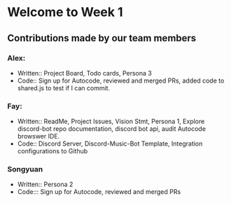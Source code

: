 # Welcome to Week 1
## Contributions made by our team members
### Alex:
- Written:: Project Board, Todo cards, Persona 3
- Code:: Sign up for Autocode, reviewed and merged PRs, added code to shared.js to test if I can commit.
### Fay:
- Written:: ReadMe, Project Issues, Vision Stmt, Persona 1, Explore discord-bot repo documentation, discord bot api, audit Autocode browswer IDE.
- Code:: Discord Server, Discord-Music-Bot Template, Integration configurations to Github
### Songyuan
- Written:: Persona 2
- Code::: Sign up for Autocode, reviewed and merged PRs
